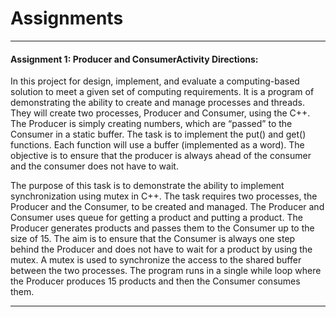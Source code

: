 # Assignments
---
#### Assignment 1: Producer and ConsumerActivity Directions:
In this project for design, implement, and evaluate a computing-based solution to meet a given set of computing requirements. 
It is a program of demonstrating the ability to create and manage processes and threads.
They will create two processes, Producer and Consumer, using the C++.
The Producer is simply creating numbers, which are “passed” to the Consumer in a static buffer. 
The task is to implement the put() and get() functions. Each function will use a buffer (implemented as a word). 
The objective is to ensure that the producer is always ahead of the consumer and the consumer does not have to wait.
<br>

The purpose of this task is to demonstrate the ability to implement synchronization using mutex in C++. The task requires two processes, the Producer and the Consumer, to be created and managed. The Producer and Consumer uses queue for getting a product and putting a product. The Producer generates products and passes them to the Consumer up to the size of 15. The aim is to ensure that the Consumer is always one step behind the Producer and does not have to wait for a product by using the mutex. A mutex is used to synchronize the access to the shared buffer between the two processes. The program runs in a single while loop where the Producer produces 15 products and then the Consumer consumes them. 


---
